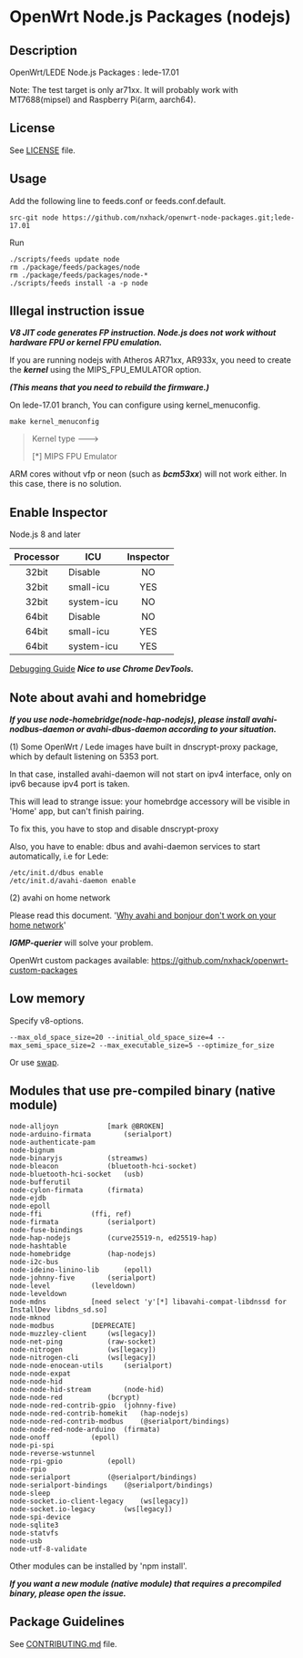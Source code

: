 # OpenWrt Node.js Packages (nodejs)

## Description

OpenWrt/LEDE Node.js Packages : lede-17.01

Note: The test target is only ar71xx. It will probably work with MT7688(mipsel) and Raspberry Pi(arm, aarch64).

## License

See [LICENSE](LICENSE) file.

## Usage

Add the following line to feeds.conf or feeds.conf.default.
```
src-git node https://github.com/nxhack/openwrt-node-packages.git;lede-17.01
```

Run
```
./scripts/feeds update node
rm ./package/feeds/packages/node
rm ./package/feeds/packages/node-*
./scripts/feeds install -a -p node
```

## Illegal instruction issue

***V8 JIT code generates FP instruction. Node.js does not work without hardware FPU or kernel FPU emulation.***

If you are running nodejs with Atheros AR71xx, AR933x, you need to create the ***kernel*** using the MIPS_FPU_EMULATOR option.

***(This means that you need to rebuild the firmware.)***

On lede-17.01 branch, You can configure using kernel_menuconfig.
```
make kernel_menuconfig
```
> Kernel type  --->
>
> [*] MIPS FPU Emulator

ARM cores without vfp or neon (such as ***bcm53xx***) will not work either. In this case, there is no solution.

## Enable Inspector
Node.js 8 and later

| Processor | ICU | Inspector |
| :---: | --- | :---: |
| 32bit | Disable | NO |
| 32bit | small-icu | YES |
| 32bit | system-icu | NO |
| 64bit | Disable | NO |
| 64bit | small-icu | YES |
| 64bit | system-icu | YES |

 [Debugging Guide](https://nodejs.org/en/docs/guides/debugging-getting-started/) ***Nice to use Chrome DevTools.***

## Note about avahi and homebridge
***If you use node-homebridge(node-hap-nodejs), please install avahi-nodbus-daemon or avahi-dbus-daemon according to your situation.***

(1)
Some OpenWrt / Lede images have built in dnscrypt-proxy package, which by default listening on 5353 port.

In that case, installed avahi-daemon will not start on ipv4 interface, only on ipv6 because ipv4 port is taken.

This will lead to strange issue: your homebrdge accessory will be visible in 'Home' app, but can't finish pairing.

To fix this, you have to stop and disable dnscrypt-proxy

Also, you have to enable: dbus and avahi-daemon services to start automatically, i.e for Lede:

```
/etc/init.d/dbus enable
/etc/init.d/avahi-daemon enable
```

(2)
avahi on home network

Please read this document. '[Why avahi and bonjour don't work on your home network](https://bitbucket.org/marc_culler/querierd/)'

***IGMP-querier*** will solve your problem.

OpenWrt custom packages available: https://github.com/nxhack/openwrt-custom-packages

## Low memory
Specify v8-options.

```
--max_old_space_size=20 --initial_old_space_size=4 --max_semi_space_size=2 --max_executable_size=5 --optimize_for_size
```

Or use [swap](https://openwrt.org/docs/guide-user/storage/fstab?s[]=swap).

## Modules that use pre-compiled binary (native module)
```
node-alljoyn			[mark @BROKEN]
node-arduino-firmata		(serialport)
node-authenticate-pam
node-bignum
node-binaryjs			(streamws)
node-bleacon			(bluetooth-hci-socket)
node-bluetooth-hci-socket	(usb)
node-bufferutil
node-cylon-firmata		(firmata)
node-ejdb
node-epoll
node-ffi			(ffi, ref)
node-firmata			(serialport)
node-fuse-bindings
node-hap-nodejs			(curve25519-n, ed25519-hap)
node-hashtable
node-homebridge			(hap-nodejs)
node-i2c-bus
node-ideino-linino-lib		(epoll)
node-johnny-five		(serialport)
node-level			(leveldown)
node-leveldown
node-mdns			[need select 'y'[*] libavahi-compat-libdnssd for InstallDev libdns_sd.so]
node-mknod
node-modbus			[DEPRECATE]
node-muzzley-client		(ws[legacy])
node-net-ping			(raw-socket)
node-nitrogen			(ws[legacy])
node-nitrogen-cli		(ws[legacy])
node-node-enocean-utils		(serialport)
node-node-expat
node-node-hid
node-node-hid-stream		(node-hid)
node-node-red			(bcrypt)
node-node-red-contrib-gpio	(johnny-five)
node-node-red-contrib-homekit	(hap-nodejs)
node-node-red-contrib-modbus	(@serialport/bindings)
node-node-red-node-arduino	(firmata)
node-onoff			(epoll)
node-pi-spi
node-reverse-wstunnel
node-rpi-gpio			(epoll)
node-rpio
node-serialport			(@serialport/bindings)
node-serialport-bindings	(@serialport/bindings)
node-sleep
node-socket.io-client-legacy	(ws[legacy])
node-socket.io-legacy		(ws[legacy])
node-spi-device
node-sqlite3
node-statvfs
node-usb
node-utf-8-validate
```
Other modules can be installed by 'npm install'.

***If you want a new module (native module) that requires a precompiled binary, please open the issue.***

## Package Guidelines

See [CONTRIBUTING.md](https://github.com/openwrt/packages/blob/master/CONTRIBUTING.md) file.
